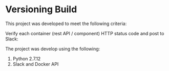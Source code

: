# Versioning Build

This project was developed to meet the following criteria:

Verify each container (rest API / component) HTTP status code and post to Slack:

The project was develop using the following:

1. Python 2.7.12
2. Slack and Docker API
